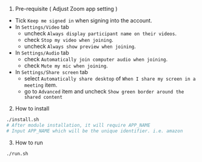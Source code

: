 1. Pre-requisite ( Adjust Zoom app setting )
- Tick `Keep me signed in` when signing into the account.
- In `Settings/Video` tab
  * uncheck `Always display participant name on their videos`.
  * check `Stop my video when joining`.
  * uncheck `Always show preview when joining`.
- In `Settings/Audio` tab
  * check `Automatically join computer audio when joining`.
  * check `Mute my mic when joining`.
- In `Settings/Share screen` tab
  * select `Automatically share desktop` of `When I share my screen in a meeting` item.
  * go to `Advanced` item and uncheck `Show green border around the shared content`
2. How to install
```bash
./install.sh
# After module installation, it will require APP_NAME
# Input APP_NAME which will be the unique identifier. i.e. amazon
```
3. How to run
```bash
./run.sh
```